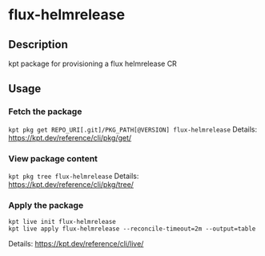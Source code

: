 # flux-helmrelease

## Description
kpt package for provisioning a flux helmrelease CR

## Usage

### Fetch the package
`kpt pkg get REPO_URI[.git]/PKG_PATH[@VERSION] flux-helmrelease`
Details: https://kpt.dev/reference/cli/pkg/get/

### View package content
`kpt pkg tree flux-helmrelease`
Details: https://kpt.dev/reference/cli/pkg/tree/

### Apply the package
```
kpt live init flux-helmrelease
kpt live apply flux-helmrelease --reconcile-timeout=2m --output=table
```
Details: https://kpt.dev/reference/cli/live/
